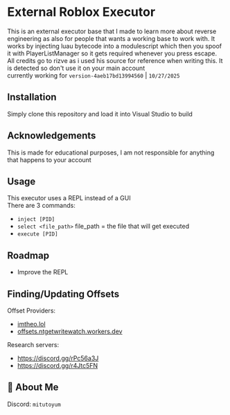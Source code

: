 
# External Roblox Executor

This is an external executor base that I made to learn more about reverse engineering as also for people that wants a working base to work with. It works by injecting luau bytecode into a modulescript which then you spoof it with PlayerListManager so it gets required whenever you press escape.
All credits go to rizve as i used his source for reference when writing this.
It is detected so don't use it on your main account\
currently working for `version-4aeb17bd13994560` | `10/27/2025`
## Installation

Simply clone this repository and load it into Visual Studio to build
    
## Acknowledgements

This is made for educational purposes, I am not responsible for anything that happens to your account
## Usage

This executor uses a REPL instead of a GUI\
There are 3 commands:
- `inject [PID]`
- `select <file_path>` file_path = the file that will get executed
- `execute [PID]`

## Roadmap

- Improve the REPL

## Finding/Updating Offsets
Offset Providers:
- [imtheo.lol](https://imtheo.lol/Offsets/Offsets.hpp)
- [offsets.ntgetwritewatch.workers.dev](https://offsets.ntgetwritewatch.workers.dev/offsets.hpp)

Research servers:
- https://discord.gg/rPc56a3J
- https://discord.gg/r4Jtc5FN

## 🚀 About Me
Discord: `mitutoyum`
